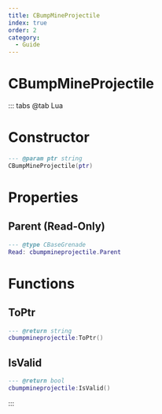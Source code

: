 ```yaml
---
title: CBumpMineProjectile
index: true
order: 2
category:
  - Guide
---
```


# CBumpMineProjectile

::: tabs
@tab Lua
# Constructor
```lua
--- @param ptr string
CBumpMineProjectile(ptr)
```
# Properties
## Parent (Read-Only)
```lua
--- @type CBaseGrenade
Read: cbumpmineprojectile.Parent
```
# Functions
## ToPtr
```lua
--- @return string
cbumpmineprojectile:ToPtr()
```
## IsValid
```lua
--- @return bool
cbumpmineprojectile:IsValid()
```

:::